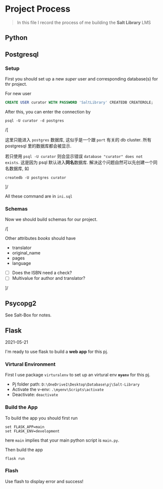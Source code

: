 # Project Process

> In this file I record the process of me building the **Salt Library** LMS

## Python

## Postgresql

### Setup

First you should set up a new *super* user and corresponding database(s) for thr project.

For new user

```sql
CREATE USER curator WITH PASSWORD 'SaltLibrary' CREATEDB CREATEROLE;
```

After this, you can enter the connection by

```shell
psql -U curator -d postgres
```

/[

这里只能进入 `postgres` 数据库, 这似乎是一个跟 `port` 有关的 db cluster. 所有 postgresql 里的数据库都会被显示.

若只使用 `psql -U curator` 则会显示错误 `database "curator" does not exists`. 这是因为 psql 默认进入**同名**数据库. 解决这个问题自然可以先创建一个同名数据库, 如

```shell
createdb -U postgres curator
```

]/

All these command are in `ini.sql`

### Schemas

Now we should build schemas for our project.

/[

Other attributes *books* should have

* translator
* original_name
* pages
* language

- [ ] Does the ISBN need a check?
- [ ] Multivalue for author and translator?

]/

## Psycopg2

See Salt-Box for notes.

## Flask

2021-05-21

I'm ready to use flask to build a **web app** for this pj.

### Virtural Environment

First I use package `virturalenv` to set up an virtural env **`myenv`** for this pj.

* Pj folder path: `D:\OneDrive1\Desktop\Database\pj\Salt-Library`
* Activate the v-env: `.\myenv\Scripts\activate`
* Deactivate: `deactivate`

### Build the App

To build the app you should first run

```shell
set FLASK_APP=main
set FLASK_ENV=development
```

here `main` implies that your main python script is `main.py`.

Then build the app

```shell
flask run
```

### Flash

Use flash to display error and success!
